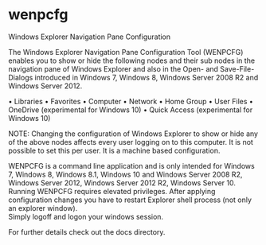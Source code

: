 # wenpcfg
Windows Explorer Navigation Pane Configuration

The Windows Explorer Navigation Pane Configuration Tool (WENPCFG) enables you 
to show or hide the following nodes and their sub nodes in the navigation pane of 
Windows Explorer and also in the Open- and Save-File-Dialogs introduced in Windows 7, 
Windows 8, Windows Server 2008 R2 and Windows Server 2012.

•	Libraries
•	Favorites
•	Computer
•	Network
•	Home Group
•	User Files
•	OneDrive (experimental for Windows 10)
•	Quick Access (experimental for Windows 10)

NOTE: Changing the configuration of Windows 
Explorer to show or hide any of the above nodes 
affects every user logging on to this computer. 
It is not possible to set this per user. It is a 
machine based configuration.

WENPCFG is a command line application and is 
only intended for Windows 7, Windows 8, Windows 8.1, Windows 10 and 
Windows Server 2008 R2, Windows Server 2012, Windows Server 2012 R2, Windows Server 10. 
Running WENPCFG requires elevated privileges.
After applying configuration changes you have to restart 
Explorer shell process (not only an explorer window).  
Simply logoff and logon your windows session. 

For further details check out the docs directory.
